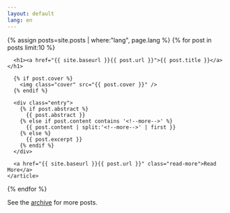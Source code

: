 ```yaml
---
layout: default
lang: en
---
```


<div class="posts">
  {% assign posts=site.posts | where:"lang", page.lang %}
  {% for post in posts limit:10 %}
    <article class="post">

      <h1><a href="{{ site.baseurl }}{{ post.url }}">{{ post.title }}</a></h1>

      {% if post.cover %}
        <img class="cover" src="{{ post.cover }}" />
      {% endif %}

      <div class="entry">
        {% if post.abstract %}
          {{ post.abstract }}
        {% else if post.content contains '<!--more-->' %}
          {{ post.content | split:'<!--more-->' | first }}
        {% else %}
          {{ post.excerpt }}
        {% endif %}
      </div>

      <a href="{{ site.baseurl }}{{ post.url }}" class="read-more">Read More</a>
    </article>
  {% endfor %}
</div>

<p>See the <a href="{{ site.baseurl }}/archive">archive</a> for more posts.</p>